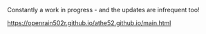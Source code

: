 Constantly a work in progress - and the updates are infrequent too!

https://openrain502r.github.io/athe52.github.io/main.html
